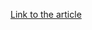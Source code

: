 [Link to the article](https://www.secureworks.com/research/The-Lifecycle-of-Peer-to-Peer-Gameover-ZeuS)
